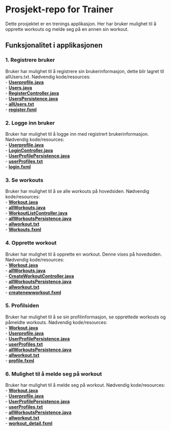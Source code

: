 # Prosjekt-repo for Trainer

Dette prosjektet er en trenings applikasjon. Her har bruker mulighet til å opprette workouts og melde seg på en annen sin workout.

## Funksjonalitet i applikasjonen 

### 1. Registrere bruker 
Bruker har mulighet til å registrere sin brukerinformasjon, dette blir lagret til allUsers.txt.
Nødvendig kode/resources:\
    - **[Userprofile.java](trainer/src/main/java/core/Userprofile.java)**\
    - **[Users.java](trainer/src/main/java/core/Users.java)**\
    - **[RegisterController.java](trainer/src/main/java/gui/RegisterController.java)**\
    - **[UsersPersistence.java](trainer/src/main/java/persistence/UsersPersistence.java)**\
    - **[allUsers.txt](trainer/src/main/java/persistence/allUsers.txt)**\
    - **[register.fxml](trainer/src/main/resources/register.fxml)**

### 2. Logge inn bruker 
Bruker har mulighet til å logge inn med registrert brukerinformasjon. 
Nødvendig kode/resources:\
    - **[Userprofile.java](trainer/src/main/java/core/Userprofile.java)**\
    - **[LoginController.java](trainer/src/main/java/gui/LoginController.java)**\
    - **[UserProfilePersistence.java](trainer/src/main/java/persistence/UserProfilePersistence.java)**\
    - **[userProfiles.txt](trainer/src/main/java/persistence/userProfiles.txt)**\
    - **[login.fxml](trainer/src/main/resources/login.fxml)**

### 3. Se workouts 
Bruker har mulighet til å se alle workouts på hovedsiden.
Nødvendig kode/resources:\
    - **[Workout.java](trainer/src/main/java/core/Workout.java)**\
    - **[allWorkouts.java](trainer/src/main/java/core/allWorkouts.java)**\
    - **[WorkoutListController.java](trainer/src/main/java/gui/WorkoutListController.java)**\
    - **[allWorkoutsPersistence.java](trainer/src/main/java/persistence/allWorkoutsPersistence.java)**\
    - **[allworkout.txt](trainer/src/main/java/persistence/allworkout.txt)**\
    - **[Workouts.fxml](trainer/src/main/resources/Workouts.fxml)**

### 4. Opprette workout
Bruker har mulighet til å opprette en workout. Denne vises på hovedsiden.
Nødvendig kode/resources:\
    - **[Workout.java](trainer/src/main/java/core/Workout.java)**\
    - **[allWorkouts.java](trainer/src/main/java/core/allWorkouts.java)**\
    - **[CreateWorkoutController.java](trainer/src/main/java/gui/CreateWorkoutController.java)**\
    - **[allWorkoutsPersistence.java](trainer/src/main/java/persistence/allWorkoutsPersistence.java)**\
    - **[allworkout.txt](trainer/src/main/java/persistence/allworkout.txt)**\
    - **[createnewworkout.fxml](trainer/src/main/resources/createnewworkout.fxml)**

### 5. Profilsiden 
Bruker har mulighet til å se sin profilinformasjon, se opprettede workouts og påmeldte workouts.
Nødvendig kode/resources:\
    - **[Workout.java](trainer/src/main/java/core/Workout.java)**\
    - **[Userprofile.java](trainer/src/main/java/core/Userprofile.java)**\
    - **[UserProfilePersistence.java](trainer/src/main/java/persistence/UserProfilePersistence.java)**\
    - **[userProfiles.txt](trainer/src/main/java/persistence/userProfiles.txt)**\
    - **[allWorkoutsPersistence.java](trainer/src/main/java/persistence/allWorkoutsPersistence.java)**\
    - **[allworkout.txt](trainer/src/main/java/persistence/allworkout.txt)**\
    - **[profile.fxml](trainer/src/main/resources/profile.fxml)**

### 6. Mulighet til å melde seg på workout
Bruker har mulighet til å melde seg på workout. 
Nødvendig kode/resources:\
    - **[Workout.java](trainer/src/main/java/core/Workout.java)**\
    - **[Userprofile.java](trainer/src/main/java/core/Userprofile.java)**\
    - **[UserProfilePersistence.java](trainer/src/main/java/persistence/UserProfilePersistence.java)**\
    - **[userProfiles.txt](trainer/src/main/java/persistence/userProfiles.txt)**\
    - **[allWorkoutsPersistence.java](trainer/src/main/java/persistence/allWorkoutsPersistence.java)**\
    - **[allworkout.txt](trainer/src/main/java/persistence/allworkout.txt)**\
    - **[workout_detail.fxml](trainer/src/main/resources/workout_detail.fxml)**




